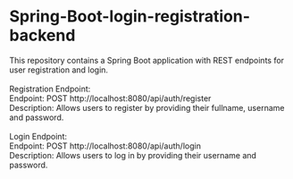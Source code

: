# Spring-Boot-login-registration-backend
This repository contains a Spring Boot application with REST endpoints for user registration and login.
<br><br>
Registration Endpoint:<br>
Endpoint: POST http://localhost:8080/api/auth/register  
Description: Allows users to register by providing their fullname, username and password.
<br><br>
Login Endpoint:<br>
Endpoint: POST   http://localhost:8080/api/auth/login
<br>
Description: Allows users to log in by providing their username and password.
